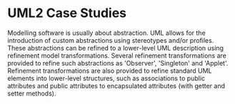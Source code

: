 # UML2 Case Studies

Modelling software is usually about abstraction. UML allows for the introduction of custom abstractions using stereotypes and/or profiles. These abstractions can be refined to a lower-level UML description using refinement model transformations. Several refinement transformations are provided to refine such abstractions as 'Observer', 'Singleton' and 'Applet'. Refinement transformations are also provided to refine standard UML elements into lower-level structures, such as associations to public attributes and public attributes to encapsulated attributes (with getter and setter methods).
